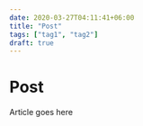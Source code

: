 ```yaml
---
date: 2020-03-27T04:11:41+06:00
title: "Post"
tags: ["tag1", "tag2"]
draft: true
---
```


# Post

Article goes here